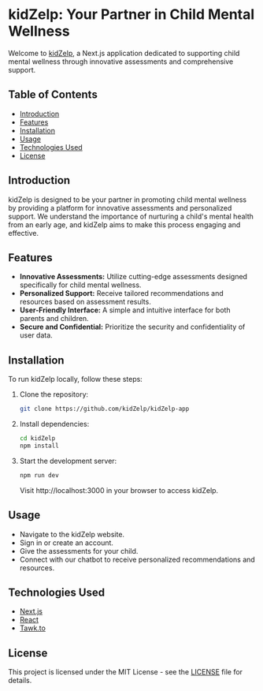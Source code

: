 # kidZelp: Your Partner in Child Mental Wellness

Welcome to [kidZelp](https://kidzelp-website.vercel.app), a Next.js application dedicated to supporting child mental wellness through innovative assessments and comprehensive support.

## Table of Contents

-   [Introduction](#introduction)
-   [Features](#features)
-   [Installation](#installation)
-   [Usage](#usage)
-   [Technologies Used](#technologies-used)
-   [License](#license)

## Introduction

kidZelp is designed to be your partner in promoting child mental wellness by providing a platform for innovative assessments and personalized support. We understand the importance of nurturing a child's mental health from an early age, and kidZelp aims to make this process engaging and effective.

## Features

-   **Innovative Assessments:** Utilize cutting-edge assessments designed specifically for child mental wellness.
-   **Personalized Support:** Receive tailored recommendations and resources based on assessment results.
-   **User-Friendly Interface:** A simple and intuitive interface for both parents and children.
-   **Secure and Confidential:** Prioritize the security and confidentiality of user data.

## Installation

To run kidZelp locally, follow these steps:

1.  Clone the repository:

    ```bash
    git clone https://github.com/kidZelp/kidZelp-app
    ```

2.  Install dependencies:

    ```bash
    cd kidZelp
    npm install
    ```

3.  Start the development server:

    ```bash
    npm run dev
    ```

    Visit http://localhost:3000 in your browser to access kidZelp.

## Usage

-   Navigate to the kidZelp website.
-   Sign in or create an account.
-   Give the assessments for your child.
-   Connect with our chatbot to receive personalized recommendations and resources.

## Technologies Used

-   [Next.js](https://nextjs.org/)
-   [React](https://reactjs.org/)
-   [Tawk.to](https://www.tawk.to/)

## License

This project is licensed under the MIT License - see the [LICENSE](LICENSE) file for details.
